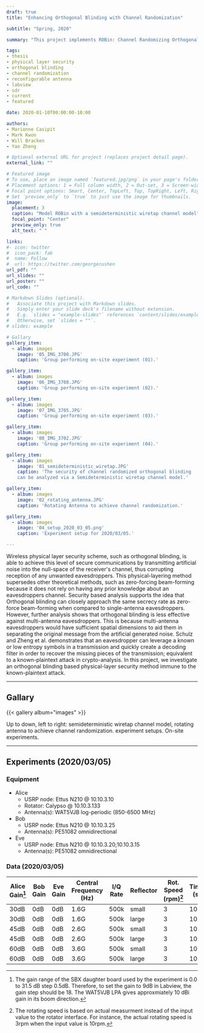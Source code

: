 ```yaml
---
draft: true
title: "Enhancing Orthogonal Blinding with Channel Randomization"

subtitle: "Spring, 2020"

summary: "This project implements ROBin: Channel Randomizing Orthogonal Blinding, an enhanced wireless physical layer security scheme robust to known-plaintext attack."

tags:
- thesis
- physical layer security
- orthogonal blinding
- channel randomization
- reconfigurable antenna
- labview
- sdr
- current
- featured

date: 2020-01-10T00:00:00-10:00

authors:
- Marionne Casipit
- Mark Kwon 
- Will Bracken
- Yao Zheng

# Optional external URL for project (replaces project detail page).
external_link: ""

# Featured image
# To use, place an image named `featured.jpg/png` in your page's folder.
# Placement options: 1 = Full column width, 2 = Out-set, 3 = Screen-width
# Focal point options: Smart, Center, TopLeft, Top, TopRight, Left, Right, BottomLeft, Bottom, BottomRight
# Set `preview_only` to `true` to just use the image for thumbnails.
image:
  placement: 3
  caption: "Model ROBin with a semideterministic wiretap channel model"
  focal_point: "Center"
  preview_only: true
  alt_text: " "

links:
#- icon: twitter
#  icon_pack: fab
#  name: Follow
#  url: https://twitter.com/georgecushen
url_pdf: ""
url_slides: ""
url_poster: ""
url_code: ""

# Markdown Slides (optional).
#   Associate this project with Markdown slides.
#   Simply enter your slide deck's filename without extension.
#   E.g. `slides = "example-slides"` references `content/slides/example-slides.md`.
#   Otherwise, set `slides = ""`.
# slides: example

# Gallary
gallery_item:
  - album: images
    image: '05_IMG_3700.JPG'
    caption: 'Group performing on-site experiment (01).'

gallery_item:
  - album: images
    image: '06_IMG_3708.JPG'
    caption: 'Group performing on-site experiment (02).'

gallery_item:
  - album: images
    image: '07_IMG_3705.JPG'
    caption: 'Group performing on-site experiment (03).'

gallery_item:
  - album: images
    image: '08_IMG_3702.JPG'
    caption: 'Group performing on-site experiment (04).'

gallery_item:
  - album: images
    image: '01_semideterministic_wiretap.JPG'
    caption: 'The security of channel randomized orthogonal blinding
    can be analyzed via a Semideterministic wiretap channel model.'

gallery_item:
  - album: images
    image: '02_rotating_antenna.JPG'
    caption: 'Rotating Antenna to achieve channel randomization.'

gallery_item:
  - album: images
    image: '04_setup_2020_03_05.png'
    caption: 'Experiment setup for 2020/03/05.'

---
```

Wireless physical layer security scheme, such as orthogonal blinding, is able to achieve this level of secure communications by transmitting artificial noise into the null-space of the receiver's channel, thus corrupting reception of any unwanted eavesdroppers.  This physical-layering method supersedes other theoretical methods, such as zero-forcing beam-forming because it does not rely on having any prior knowledge about an eavesdroppers channel.  Security based analysis supports the idea that Orthogonal blinding can closely approach the same secrecy rate as zero-force beam-forming when compared to single-antenna eavesdroppers.  However, further analysis shows that orthogonal blinding is less effective against multi-antenna eavesdroppers.  This is because multi-antenna eavesdroppers would have sufficient spatial dimensions to aid them in separating the original message from the artificial generated noise. Schulz and Zheng et al. demonstrates that an eavesdropper can leverage a known or low entropy symbols in a transmission and quickly create a decoding filter in order to recover the missing pieces of the transmission; equivalent to a known-plaintext attack in crypto-analysis.  In this project, we investigate an orthogonal blinding based physical-layer security method immune to the known-plaintext attack.
***

## Gallary

{{< gallery album="images" >}}

Up to down, left to right: semideterministic wiretap channel model, rotating antenna to achieve channel randomization. experiment setups. On-site experiments.

***

## Experiments (2020/03/05)
### Equipment
- Alice
  - USRP node: Ettus N210 @ 10.10.3.10
  - Rotator: Calypso @ 10.10.3.133
  - Antenna(s): WAT5VJB log-periodic (850-6500 MHz)
- Bob
  - USRP node: Ettus N210 @ 10.10.3.25
  - Antenna(s): PE51082 omnidirectional
- Eve
  - USRP node: Ettus N210 @ 10.10.3.20;10.10.3.15
  - Antenna(s): PE51082 omnidirectional

### Data (2020/03/05)

| Alice Gain[^1] | Bob Gain | Eve Gain | Central Frequency (Hz) | I/Q Rate | Reflector | Rot. Speed (rpm)[^2] | Time (s) | Data                             |
| ---        | ---      | ---      | ---                    | ---      | ---     | ---                      | ---      | ---                              |
| 30dB       | 0dB      | 0dB      | 1.6G                   | 500k     | small | 3                        | 100      | [Download][20200305tx1] |
| 30dB       | 0dB      | 0dB      | 1.6G                   | 500k     | large | 3                        | 100      | [Download][20200305tx2] |
| 45dB       | 0dB      | 0dB      | 2.6G                   | 500k     | small | 3                        | 100      | [Download][20200305tx3] |
| 45dB       | 0dB      | 0dB      | 2.6G                   | 500k     | large | 3                        | 100      | [Download][20200305tx4] |
| 60dB       | 0dB      | 0dB      | 3.6G                   | 500k     | small | 3                        | 100      | [Download][20200305tx5] |
| 60dB       | 0dB      | 0dB      | 3.6G                   | 500k     | large | 3                        | 100      | [Download][20200305tx6] |


[data url]: # (week urls)
[20200305tx1]: https://drive.google.com/drive/folders/18HvVHh6jX6pAW3hYXT5nDg1-sqBfGj48?usp=sharing
[20200305tx2]: https://drive.google.com/drive/folders/1nhf3eIN3QANTaydRQtuBElWAtWEqaz6r?usp=sharing
[20200305tx3]: https://drive.google.com/drive/folders/1616RRzrZKQKsaccJE-9oIBQ6WA4RHc9a?usp=sharing
[20200305tx4]: https://drive.google.com/drive/folders/1OzVybveZ_WCEPkBpp4MXDyA8_7H0hzEo?usp=sharing
[20200305tx5]: https://drive.google.com/drive/folders/1wOFwO2q2H1nj1vKa5nug3C6dhkmeh9zv?usp=sharing
[20200305tx6]: https://drive.google.com/drive/folders/15UYoHH5UFcwrdzKSBMtddNZqKAAjIEMy?usp=sharing

[^2]: The rotating speed is based on actual measurment instead of the input
  value to the rotator interface. For instance, the actual rotating speed is 3rpm when  the input value is 10rpm.

[^1]: The gain range of the SBX daughter board used by the experiment is 0.0
  to 31.5 dB step 0.5dB. Therefore, to set the gain to 9dB in Labview, the gain step should be 18. The WAT5VJB LPA gives approxmiately 10 dBi gain in its boom direction.
